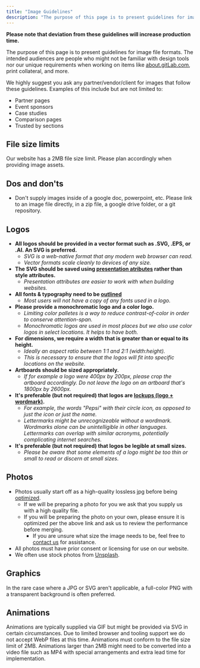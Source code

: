 ```yaml
---
title: "Image Guidelines"
description: "The purpose of this page is to present guidelines for image file formats."
---
```


**Please note that deviation from these guidelines will increase production time.**

The purpose of this page is to present guidelines for image file formats. The intended audiences are people who might not be familiar with design tools nor our unique requirements when working on items like [about.gitLab.com](https://about.example_company.com/), print collateral, and more.

We highly suggest you ask any partner/vendor/client for images that follow these guidelines. Examples of this include but are not limited to:

* Partner pages
* Event sponsors
* Case studies
* Comparison pages
* Trusted by sections

## File size limits

Our website has a 2MB file size limit. Please plan accordingly when providing image assets.

## Dos and don'ts

* Don't supply images inside of a google doc, powerpoint, etc. Please link to an image file directly, in a zip file, a google drive folder, or a git repository.

## Logos

* **All logos should be provided in a vector format such as .SVG, .EPS, or .AI. An SVG is preferred.**
  * *SVG is a web-native format that any modern web browser can read.*
  * *Vector formats scale cleanly to devices of any size.*
* **The SVG should be saved using [presentation atributes](https://css-tricks.com/presentation-attributes-vs-inline-styles/) rather than style attributes.**
  * *Presentation attributes are easier to work with when building websites.*
* **All fonts & typography need to be [outlined](https://www.busybeaver.net/how-to-outline-fonts-in-illustrator/)**
  * *Most users will not have a copy of any fonts used in a logo.*
* **Please provide a monochromatic logo and a color logo.**
  * *Limiting color palletes is a way to reduce contrast-of-color in order to conserve attention-span.*
  * *Monochromatic logos are used in most places but we also use color logos in select locations. It helps to have both.*
* **For dimensions, we require a width that is greater than or equal to its height.**
  * *Ideally an aspect ratio between 1:1 and 2:1 (width:height).*
  * *This is necessary to ensure that the logos will fit into specific locations on the website.*
* **Artboards should be sized appropriately.**
  * *If for example a logo were 400px by 200px, please crop the artboard accordingly. Do not leave the logo on an artboard that's 1800px by 2600px.*
* **It's preferable (but not required) that logos are [lockups (logo + wordmark)](https://kettlefirecreative.com/logo-terminology-wordmark-brandmark-lettermark-lockup/).**
  * *For example, the words "Pepsi" with their circle icon, as opposed to just the icon or just the name.*
  * *Lettermarks might be unrecognizeable without a wordmark. Wordmarks alone can be unintelligible in other languages. Lettermarks can overlap with similar acronyms, potentially complicating internet searches.*
* **It's preferable (but not required) that logos be legible at small sizes.**
  * *Please be aware that some elements of a logo might be too thin or small to read or discern at small sizes.*

## Photos

* Photos usually start off as a high-quality lossless jpg before being [optimized](https://www.wpbeginner.com/beginners-guide/speed-wordpress-save-images-optimized-web/).
  * If we will be preparing a photo for you we ask that you supply us with a high quality file.
  * If you will be preparing the photo on your own, please ensure it is optimized per the above link and ask us to review the performance before merging.
    * If you are unsure what size the image needs to be, feel free to [contact us](/handbook/marketing/digital-experience/#contact-us) for assistance.
* All photos must have prior consent or licensing for use on our website.
* We often use stock photos from [Unsplash](https://unsplash.com/).

## Graphics

In the rare case where a JPG or SVG aren't applicable, a full-color PNG with a transparent background is often preferred.

## Animations

Animations are typically supplied via GIF but might be provided via SVG in certain circumstances. Due to limited browser and tooling support we do not accept WebP files at this time. Animations must conform to the file size limit of 2MB. Animations larger than 2MB might need to be converted into a video file such as MP4 with special arrangements and extra lead time for implementation.
